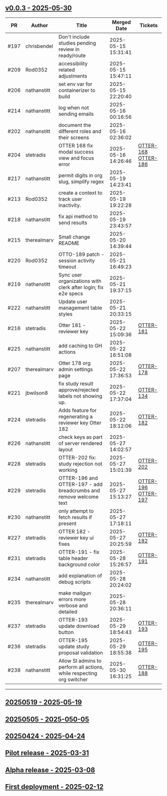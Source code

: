 ## [v0.0.3 - 2025-05-30](https://github.com/safeinsights/management-app/blob/main)

| PR   | Author      | Title                                                                 | Merged Date         | Tickets                                                                                                                   |
| ---- | ----------- | --------------------------------------------------------------------- | ------------------- | ------------------------------------------------------------------------------------------------------------------------- |
| #197 | chrisbendel | Don't include studies pending review in ready/route                   | 2025-05-15 15:31:41 |                                                                                                                           |
| #209 | Rod0352     | accessibility related adjustments                                     | 2025-05-15 15:47:11 |                                                                                                                           |
| #206 | nathanstitt | set env var for containerizer to build                                | 2025-05-15 22:20:40 |                                                                                                                           |
| #214 | nathanstitt | log when not sending emails                                           | 2025-05-16 00:16:56 |                                                                                                                           |
| #202 | nathanstitt | document the different roles and their screens                        | 2025-05-16 02:36:02 |                                                                                                                           |
| #204 | stetradis   | OTTER 168 fix modal success view and focus error                      | 2025-05-16 14:26:46 | [OTTER-168](https://openstax.atlassian.net/browse/OTTER-168) [OTTER-186](https://openstax.atlassian.net/browse/OTTER-186) |
| #217 | nathanstitt | permit digits in org slug, simplify regex                             | 2025-05-19 14:23:41 |                                                                                                                           |
| #213 | Rod0352     | create a context to track user inactivity.                            | 2025-05-19 19:22:28 |                                                                                                                           |
| #218 | nathanstitt | fix api method to send results                                        | 2025-05-19 23:43:57 |                                                                                                                           |
| #215 | therealmarv | Small change README                                                   | 2025-05-20 14:39:44 |                                                                                                                           |
| #220 | Rod0352     | OTTO-189 patch - session activity timeout                             | 2025-05-21 16:49:23 |                                                                                                                           |
| #219 | nathanstitt | Sync user organizations with clerk after login; fix e2e specs         | 2025-05-21 19:37:15 |                                                                                                                           |
| #222 | nathanstitt | Update user management table styles                                   | 2025-05-21 20:33:15 |                                                                                                                           |
| #216 | stetradis   | Otter 181 - reviewer key                                              | 2025-05-22 15:09:36 | [OTTER-181](https://openstax.atlassian.net/browse/OTTER-181)                                                              |
| #225 | nathanstitt | add caching to GH actions                                             | 2025-05-22 16:51:08 |                                                                                                                           |
| #207 | therealmarv | Otter 178 org admin settings page                                     | 2025-05-22 17:36:53 | [OTTER-178](https://openstax.atlassian.net/browse/OTTER-178)                                                              |
| #221 | jbwilson8   | fix study result approve/rejected labels not showing up.              | 2025-05-22 17:37:04 | [OTTER-134](https://openstax.atlassian.net/browse/OTTER-134)                                                              |
| #224 | stetradis   | Adds feature for regenerating a reviewer key Otter 182                | 2025-05-22 18:12:06 | [OTTER-182](https://openstax.atlassian.net/browse/OTTER-182)                                                              |
| #226 | nathanstitt | check keys as part of server rendered layout                          | 2025-05-27 14:02:57 |                                                                                                                           |
| #228 | stetradis   | OTTER-202 fix: study rejection not working                            | 2025-05-27 15:01:39 | [OTTER-202](https://openstax.atlassian.net/browse/OTTER-202)                                                              |
| #229 | stetradis   | OTTER-196 and OTTER-197 - add breadcrumbs and remove welcome text     | 2025-05-27 15:13:27 | [OTTER-196](https://openstax.atlassian.net/browse/OTTER-196) [OTTER-197](https://openstax.atlassian.net/browse/OTTER-197) |
| #230 | nathanstitt | only attempt to fetch results if present                              | 2025-05-27 17:18:11 |                                                                                                                           |
| #227 | stetradis   | OTTER 182 - reviewer key ui fixes                                     | 2025-05-27 20:25:59 | [OTTER-182](https://openstax.atlassian.net/browse/OTTER-182)                                                              |
| #231 | stetradis   | OTTER-191 - fix table header background color                         | 2025-05-28 15:26:57 | [OTTER-191](https://openstax.atlassian.net/browse/OTTER-191)                                                              |
| #234 | nathanstitt | add explanation of debug scripts                                      | 2025-05-28 20:24:02 |                                                                                                                           |
| #235 | therealmarv | make mailgun errors more verbose and detailed                         | 2025-05-28 20:36:11 |                                                                                                                           |
| #237 | stetradis   | OTTER-193 update download button                                      | 2025-05-29 18:54:43 | [OTTER-193](https://openstax.atlassian.net/browse/OTTER-193)                                                              |
| #236 | stetradis   | OTTER-195 update study proposal validation                            | 2025-05-29 18:55:38 | [OTTER-195](https://openstax.atlassian.net/browse/OTTER-195)                                                              |
| #238 | nathanstitt | Allow SI admins to perform all actions, while respecting org switcher | 2025-05-30 16:31:25 | [OTTER-188](https://openstax.atlassian.net/browse/OTTER-188)                                                              |

---

## [20250519 - 2025-05-19](https://github.com/safeinsights/management-app/blob/b556599)

## [20250505 - 2025-050-05](https://github.com/safeinsights/management-app/blob/d899139)

## [20250424 - 2025-04-24](https://github.com/safeinsights/management-app/blob/07c622c)

## [Pilot release - 2025-03-31](https://github.com/safeinsights/management-app/blob/b5be9493d9d07de9c42839c781affc7f32bfc40e)

## [Alpha release - 2025-03-08](https://github.com/safeinsights/management-app/blob/b94ba41ccd1302f035414844ac316774ca6affd5)

## [First deployment - 2025-02-12](https://github.com/safeinsights/management-app/blob/8e94ebd)

